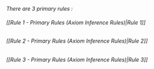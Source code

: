 *There are 3 primary rules :*
###### *[[Rule 1 - Primary Rules (Axiom Inference Rules)|Rule 1]]*
###### *[[Rule 2 - Primary Rules (Axiom Inference Rules)|Rule 2]]*
###### *[[Rule 3 - Primary Rules (Axiom Inference Rules)|Rule 3]]*




